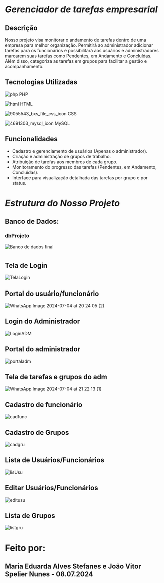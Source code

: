 # *Gerenciador de tarefas empresarial*
## Descrição
Nosso projeto visa monitorar o andamento de tarefas dentro de uma empresa para melhor organização. Permitirá ao administrador adicionar tarefas para os funcionários e possibilitará aos usuários e administradores marcarem suas tarefas como Pendentes, em Andamento e Concluídas. Além disso, categoriza as tarefas em grupos para facilitar a gestão e acompanhamento.



## Tecnologias Utilizadas
![php](https://github.com/DudaPro1/Gerenciador/assets/153873210/6bdcabee-d8b7-404b-a708-13514796ce47) PHP 

![html](https://github.com/DudaPro1/Gerenciador/assets/153873210/cf77fc72-2d65-4d4c-845f-8f0240e1ad05) HTML

![9055543_bxs_file_css_icon](https://github.com/DudaPro1/Gerenciador/assets/153873210/f0888111-0f67-4b1d-a015-c9519ead770e) CSS

![4691303_mysql_icon](https://github.com/DudaPro1/Gerenciador/assets/153873210/c072b9d2-8ac8-41ca-b981-ac33bbfe8e82) MySQL




## Funcionalidades
- Cadastro e gerenciamento de usuários (Apenas o administrador).
- Criação e administração de grupos de trabalho.
- Atribuição de tarefas aos membros de cada grupo.
- Monitoramento do progresso das tarefas (Pendentes, em Andamento, Concluídas).
- Interface para visualização detalhada das tarefas por grupo e por status.
#
#
#
#
# *Estrutura do Nosso Projeto*

## Banco de Dados:
### dbProjeto
![Banco de dados final](https://github.com/DudaPro1/Gerenciador/assets/153873210/42810e9b-61e3-43f8-b998-9aab01b1d5ed)
#
## Tela de Login
![TelaLogin](https://github.com/DudaPro1/Gerenciador/assets/153873210/9b1d21e8-9863-4a89-8eb3-2861c87949d3)
##
##
## Portal do usuário/funcionário
![WhatsApp Image 2024-07-04 at 20 24 05 (2)](https://github.com/DudaPro1/Gerenciador/assets/153873210/fc3cdf0b-fe84-423e-8366-f6dcfd3aedeb)
##
##
## Login do Administrador
![LoginADM](https://github.com/DudaPro1/Gerenciador/assets/153873210/6ceb8097-2625-4d0f-b8e8-b26471eecf9a)
##
##
## Portal do administrador
![portaladm](https://github.com/DudaPro1/Gerenciador/assets/153873210/7e1077eb-9aee-4640-bf41-b34c4786134c)
##
##
## Tela de tarefas e grupos do adm
![WhatsApp Image 2024-07-04 at 21 22 13 (1)](https://github.com/DudaPro1/Gerenciador/assets/153873210/88abbbc3-16ff-402f-b5eb-56e451443ca1)
##
##
## Cadastro de funcionário
![cadfunc](https://github.com/DudaPro1/Gerenciador/assets/153873210/bd01ae21-6676-400d-8932-f898f0ccc1c5)
##
##
## Cadastro de Grupos
![cadgru](https://github.com/DudaPro1/Gerenciador/assets/153873210/b4804bbe-5b6c-4afc-961d-c77326e8cf47)
##
##
## Lista de Usuários/Funcionários
![lisUsu](https://github.com/DudaPro1/Gerenciador/assets/153873210/3636427f-f623-4cf4-aa5c-cfb9093edcf5)
##
##
## Editar Usuários/Funcionários
![editusu](https://github.com/DudaPro1/Gerenciador/assets/153873210/809f048d-76e1-4a83-8622-739637b5ca3d)
##
##
## Lista de Grupos
![listgru](https://github.com/DudaPro1/Gerenciador/assets/153873210/2c4fab76-7b81-4021-91a5-72929cae6c43)

#
#
#
#
#
# Feito por:
## Maria Eduarda Alves Stefanes e João Vitor Spelier Nunes - 08.07.2024
